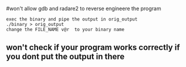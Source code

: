 #won't allow gdb and radare2 to reverse engineere the program
```
exec the binary and pipe the output in orig_output 
./binary > orig_output
change the FILE_NAME v@r  to your binary name
``````
## won't check if your program works correctly if you  dont put the output in there 
